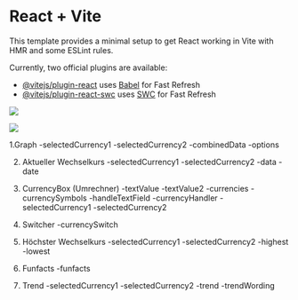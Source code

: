 # React + Vite

This template provides a minimal setup to get React working in Vite with HMR and some ESLint rules.

Currently, two official plugins are available:

- [@vitejs/plugin-react](https://github.com/vitejs/vite-plugin-react/blob/main/packages/plugin-react/README.md) uses [Babel](https://babeljs.io/) for Fast Refresh
- [@vitejs/plugin-react-swc](https://github.com/vitejs/vite-plugin-react-swc) uses [SWC](https://swc.rs/) for Fast Refresh

<img src="https://i.imgur.com/pZUk54I.jpeg"></img>

<img src="https://i.imgur.com/YbEdTYR.png"></img>


1.Graph
-selectedCurrency1
-selectedCurrency2
-combinedData
-options

2. Aktueller Wechselkurs
-selectedCurrency1
-selectedCurrency2
-data
-date

3. CurrencyBox (Umrechner)
-textValue
-textValue2
-currencies
-currencySymbols
-handleTextField
-currencyHandler
-selectedCurrency1
-selectedCurrency2

4. Switcher
-currencySwitch

5. Höchster Wechselkurs
-selectedCurrency1
-selectedCurrency2
-highest
-lowest

6. Funfacts
-funfacts

7. Trend
-selectedCurrency1
-selectedCurrency2
-trend
-trendWording
